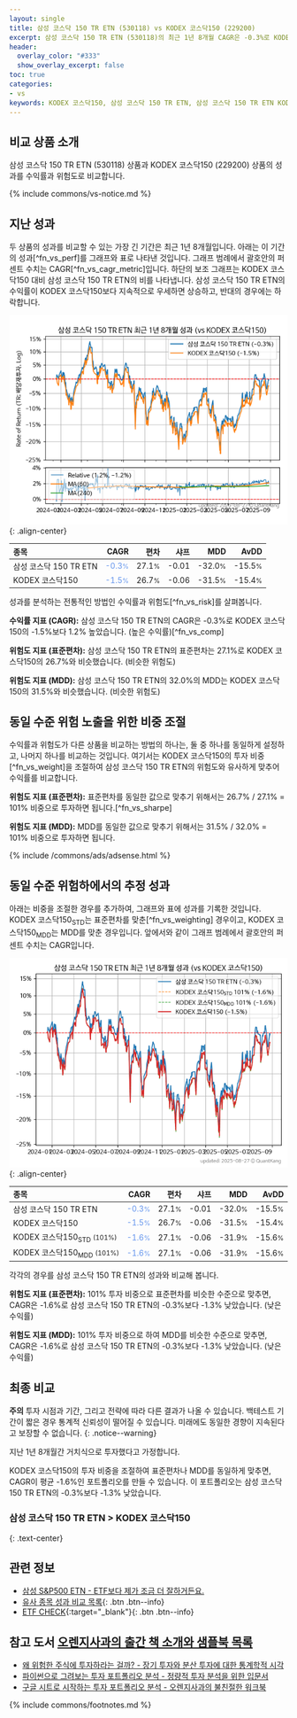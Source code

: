 ```yaml
---
layout: single
title: 삼성 코스닥 150 TR ETN (530118) vs KODEX 코스닥150 (229200)
excerpt: 삼성 코스닥 150 TR ETN (530118)의 최근 1년 8개월 CAGR은 -0.3%로 KODEX 코스닥150 (229200)의 -1.5%보다 1.2% 높았습니다.
header:
  overlay_color: "#333"
  show_overlay_excerpt: false
toc: true
categories:
- vs
keywords: KODEX 코스닥150, 삼성 코스닥 150 TR ETN, 삼성 코스닥 150 TR ETN KODEX 코스닥150 비교, 530118, 229200, 530118 530118 비교
---
```


## 비교 상품 소개


삼성 코스닥 150 TR ETN (530118) 상품과 KODEX 코스닥150 (229200) 상품의 성과를 수익률과 위험도로 비교합니다.





{% include commons/vs-notice.md %}

## 지난 성과

두 상품의 성과를 비교할 수 있는 가장 긴 기간은 최근 1년 8개월입니다. 아래는 이 기간의 성과[^fn_vs_perf]를 그래프와 표로 나타낸 것입니다.
그래프 범례에서 괄호안의 퍼센트 수치는 CAGR[^fn_vs_cagr_metric]입니다.
하단의 보조 그래프는 KODEX 코스닥150 대비 삼성 코스닥 150 TR ETN의 비를 나타냅니다.
삼성 코스닥 150 TR ETN의 수익률이 KODEX 코스닥150보다 지속적으로 우세하면 상승하고, 반대의 경우에는 하락합니다.

![삼성 코스닥 150 TR ETN](/vs/images/530118-vs-229200_dual.png){: .align-center}

| **종목** | **CAGR** | **편차** | **샤프** | **MDD** | **AvDD** |
| :------------ | ------: | -----------: | -------: | ------: | -------: |
| 삼성 코스닥 150 TR ETN | <span style="color: cornflowerblue">-0.3<small>%</small></span> | 27.1<small>%</small> | -0.01 | -32.0<small>%</small> | -15.5<small>%</small> |
| KODEX 코스닥150 | <span style="color: cornflowerblue">-1.5<small>%</small></span> | 26.7<small>%</small> | -0.06 | -31.5<small>%</small> | -15.4<small>%</small> |

<!-- more -->


성과를 분석하는 전통적인 방법인 수익률과 위험도[^fn_vs_risk]를 살펴봅니다.

**수익률 지표 (CAGR):** 삼성 코스닥 150 TR ETN의 CAGR은 -0.3%로 KODEX 코스닥150의 -1.5%보다 1.2% 높았습니다. (높은 수익률)[^fn_vs_comp]

**위험도 지표 (표준편차):** 삼성 코스닥 150 TR ETN의 표준편차는 27.1%로 KODEX 코스닥150의 26.7%와 비슷했습니다. (비슷한 위험도)

**위험도 지표 (MDD):** 삼성 코스닥 150 TR ETN의 32.0%의 MDD는 KODEX 코스닥150의 31.5%와 비슷했습니다. (비슷한 위험도)



## 동일 수준 위험 노출을 위한 비중 조절

수익률과 위험도가 다른 상품을 비교하는 방법의 하나는, 둘 중 하나를 동일하게 설정하고, 나머지 하나를 비교하는 것입니다.
여기서는 KODEX 코스닥150의 투자 비중[^fn_vs_weight]을 조절하여 삼성 코스닥 150 TR ETN의 위험도와 유사하게 맞추어 수익률를 비교합니다.

**위험도 지표 (표준편차):** 표준편차를 동일한 값으로 맞추기 위해서는 26.7% / 27.1% = 101% 비중으로 투자하면 됩니다.[^fn_vs_sharpe]

**위험도 지표 (MDD):** MDD를 동일한 값으로 맞추기 위해서는 31.5% / 32.0% = 101% 비중으로 투자하면 됩니다.


{% include /commons/ads/adsense.html %}



## 동일 수준 위험하에서의 추정 성과

아래는 비중을 조절한 경우를 추가하여, 그래프와 표에 성과를 기록한 것입니다.
KODEX 코스닥150<sub>STD</sub>는 표준편차를 맞춘[^fn_vs_weighting] 경우이고, KODEX 코스닥150<sub>MDD</sub>는 MDD를 맞춘 경우입니다.
앞에서와 같이 그래프 범례에서 괄호안의 퍼센트 수치는 CAGR입니다.


![삼성 코스닥 150 TR ETN](/vs/images/530118-vs-229200.png){: .align-center}



| **종목** | **CAGR** | **편차** | **샤프** | **MDD** | **AvDD** |
| :------------ | ------: | -----------: | -------: | ------: | -------: |
| 삼성 코스닥 150 TR ETN | <span style="color: cornflowerblue">-0.3<small>%</small></span> | 27.1<small>%</small> | -0.01 | -32.0<small>%</small> | -15.5<small>%</small> |
| KODEX 코스닥150 | <span style="color: cornflowerblue">-1.5<small>%</small></span> | 26.7<small>%</small> | -0.06 | -31.5<small>%</small> | -15.4<small>%</small> |
| KODEX 코스닥150<sub>STD</sub> <small>(101%)</small> | <span style="color: cornflowerblue">-1.6<small>%</small></span> | 27.1<small>%</small> | -0.06 | -31.9<small>%</small> | -15.6<small>%</small> |
| KODEX 코스닥150<sub>MDD</sub> <small>(101%)</small> | <span style="color: cornflowerblue">-1.6<small>%</small></span> | 27.1<small>%</small> | -0.06 | -31.9<small>%</small> | -15.6<small>%</small> |



각각의 경우를 삼성 코스닥 150 TR ETN의 성과와 비교해 봅니다.

**위험도 지표 (표준편차):** 101% 투자 비중으로 표준편차를 비슷한 수준으로 맞추면, CAGR은 -1.6%로 삼성 코스닥 150 TR ETN의 -0.3%보다 -1.3% 낮았습니다. (낮은 수익률)

**위험도 지표 (MDD):** 101% 투자 비중으로 하여 MDD를 비슷한 수준으로 맞추면, CAGR은 -1.6%로 삼성 코스닥 150 TR ETN의 -0.3%보다 -1.3% 낮았습니다. (낮은 수익률)




## 최종 비교

**주의** 투자 시점과 기간, 그리고 전략에 따라 다른 결과가 나올 수 있습니다. 백테스트 기간이 짧은 경우 통계적 신뢰성이 떨어질 수 있습니다. 미래에도 동일한 경향이 지속된다고 보장할 수 없습니다.
{: .notice--warning}

지난 1년 8개월간 거치식으로 투자했다고 가정합니다.

KODEX 코스닥150의 투자 비중을 조절하여 표준편차나 MDD를 동일하게 맞추면, CAGR이 평균 -1.6%인 포트폴리오를 만들 수 있습니다.
이 포트폴리오는 삼성 코스닥 150 TR ETN의 -0.3%보다 -1.3% 낮았습니다.

### 삼성 코스닥 150 TR ETN &gt; KODEX 코스닥150
{: .text-center}


## 관련 정보

- [삼성 S&P500 ETN - ETF보다 제가 조금 더 잘하거든요.](https://kongdori.tistory.com/314)
- [유사 종목 성과 비교 목록](/vs/){: .btn .btn--info}
- [ETF CHECK](https://www.etfcheck.co.kr/mobile/etpitem/229200/compare?compCode%5B%5D=530118){:target="_blank"}{: .btn .btn--info}


## 참고 도서 [오렌지사과의 출간 책 소개와 샘플북 목록](https://kongdori.tistory.com/691)

- [왜 위험한 주식에 투자하라는 걸까? - 장기 투자와 분산 투자에 대한 통계학적 시각](https://kongdori.tistory.com/421)
- [파이썬으로 그려보는 투자 포트폴리오 분석  - 정량적 투자 분석을 위한 입문서](https://kongdori.tistory.com/643)
- [구글 시트로 시작하는 투자 포트폴리오 분석 - 오렌지사과의 불친절한 워크북](https://kongdori.tistory.com/449)

{% include commons/footnotes.md %}